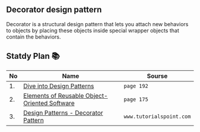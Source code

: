 ## Decorator design pattern 
Decorator is a structural design pattern that lets you attach
new behaviors to objects by placing these objects inside
special wrapper objects that contain the behaviors.

## Statdy Plan 📚
|No|Name|Sourse|
|---|---|---|
|1.|[Dive into Design Patterns](https://github.com/abbos0123/Computer-Science-Books/blob/main/Design-Patterns/Dive%20into%20Design%20Patterns.pdf)|```page 192```|
|2.|[Elements of Reusable Object-Oriented Software](https://github.com/abbos0123/Computer-Science-Books/blob/main/Design-Patterns/Elements%20of%20Resusable%20Object-Oriented%20Software.pdf)|```page 175```|
|3.|[Design Patterns - Decorator Pattern](https://github.com/abbos0123/Design-Patterns/blob/main/Practice/Structural-Design-Patterns/Decorator/Design%20Patterns%20-%20Decorator%20Pattern.pdf)|```www.tutorialspoint.com```|
